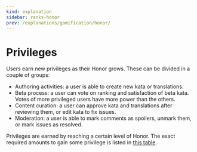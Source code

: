 ```yaml
---
kind: explanation
sidebar: ranks-honor
prev: /explanations/gamification/honor/
---
```


# Privileges

Users earn new privileges as their Honor grows. These can be divided in a couple of groups:

- Authoring activities: a user is able to create new kata or translations.
- Beta process: a user can vote on ranking and satisfaction of beta kata. Votes of more privileged users have more power than the others.
- Content curation: a user can approve kata and translations after reviewing them, or edit kata to fix issues.
- Moderation: a user is able to mark comments as spoilers, unmark them, or mark issues as resolved.

Privileges are earned by reaching a certain level of Honor. The exact required amounts to gain some privilege is listed in [this table](/references/gamification//privileges/).
